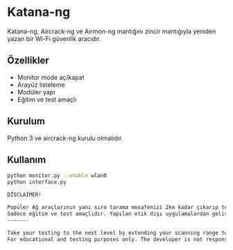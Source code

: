 # Katana-ng

Katana-ng, Aircrack-ng ve Airmon-ng mantığını zincir mantığıyla yeniden yazan bir Wi-Fi güvenlik aracıdır.

## Özellikler
- Monitor mode aç/kapat
- Arayüz listeleme
- Modüler yapı
- Eğitim ve test amaçlı

## Kurulum
Python 3 ve aircrack-ng kurulu olmalıdır.

## Kullanım
```bash
python monitor.py --enable wlan0
python interface.py

DİSCLAİMER!

Popüler Ağ araçlarının yanı sıra tarama mesafenizi 2km kadar çıkarıp testlerinizi bir üst seviyeye çıkarın. (Araç tek başına yeterli değildir. ağ adaptörünüz ile programı çalıştırın.) 
Sadece eğitim ve test amaçlıdır. Yapılan etik dışı uygulamalardan geliştirici sorumlu değildir!
-------

Take your testing to the next level by extending your scanning range to 2km with popular network tools. (The tool alone is not sufficient. Run the program with your network adapter.)
For educational and testing purposes only. The developer is not responsible for any unethical practices.
